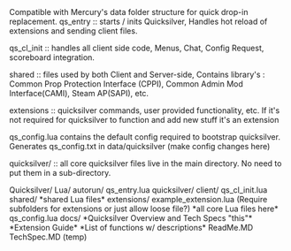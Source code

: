 <Overview>
Compatible with Mercury's data folder structure for quick drop-in replacement.
</Overview>

<Layout>
qs_entry :: starts / inits Quicksilver, Handles hot reload of extensions and sending client files.

qs_cl_init :: handles all client side code, Menus, Chat, Config Request, scoreboard integration.

shared :: files used by both Client and Server-side, Contains library's : Common Prop Protection Interface (CPPI), Common Admin Mod Interface(CAMI), Steam AP(SAPI), etc.

extensions :: quicksilver commands, user provided functionality, etc. If it's not required for quicksilver to function and add new stuff it's an extension

qs_config.lua contains the default config required to bootstrap quicksilver. Generates qs_config.txt in data/quicksilver (make config changes here)

quicksilver/ :: all core quicksilver files live in the main directory. No need to put them in a sub-directory.

</Layout>


<FileStructure>
Quicksilver/
		Lua/
			autorun/
				qs_entry.lua
			quicksilver/
				client/
					qs_cl_init.lua
				shared/
					*shared Lua files*
				extensions/
					example_extension.lua (Require subfolders for extensions or just allow loose file?)
				*all core Lua files here*
				qs_config.lua
				docs/
					*Quicksilver Overview and Tech Specs "this"*
					*Extension Guide*
					*List of functions w/ descriptions*
	ReadMe.MD
	TechSpec.MD (temp)
</FileStructure>